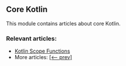 ## Core Kotlin

This module contains articles about core Kotlin.

### Relevant articles:

- [Kotlin Scope Functions](https://www.baeldung.com/kotlin-scope-functions)
- More articles: [[<-- prev]](/core-kotlin)
